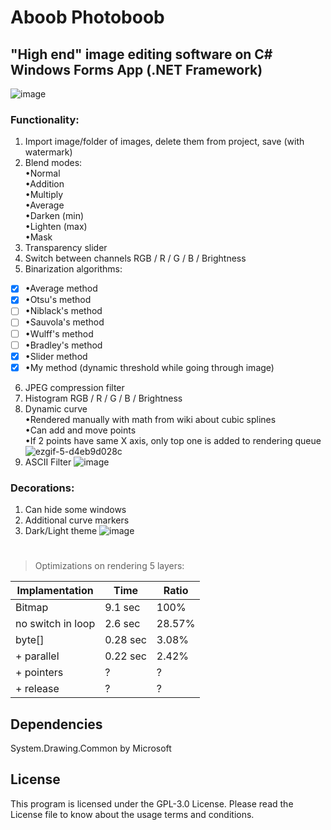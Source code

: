 # Aboob Photoboob
## "High end" image editing software on C# Windows Forms App (.NET Framework)
![image](https://user-images.githubusercontent.com/82185066/162630436-aa95d9ee-ccc6-4922-9af5-4883d7a4323e.png)
### Functionality:

1. Import image/folder of images, delete them from project, save (with watermark)
2. Blend modes:<br />
  •Normal<br />
  •Addition<br />
  •Multiply<br />
  •Average<br />
  •Darken (min)<br />
  •Lighten (max)<br />
  •Mask
3. Transparency slider
4. Switch between channels RGB / R / G / B / Brightness
5. Binarization algorithms:<br />
  - [x] •Average method<br />
  - [x] •Otsu's method<br />
  - [ ] •Niblack's method<br />
  - [ ] •Sauvola's method<br />
  - [ ] •Wulff's method<br />
  - [ ] •Bradley's method<br />
  - [x] •Slider method
  - [x] •My method (dynamic threshold while going through image)
6. JPEG compression filter
7. Histogram RGB / R / G / B / Brightness
8. Dynamic curve<br />
  •Rendered manually with math from wiki about cubic splines<br />
  •Can add and move points<br />
  •If 2 points have same X axis, only top one is added to rendering queue<br />
![ezgif-5-d4eb9d028c](https://user-images.githubusercontent.com/82185066/162632745-5ef4bffb-00e1-4832-93f7-163b4ef7281c.gif)
9. ASCII Filter
![image](https://user-images.githubusercontent.com/82185066/162750941-b4dd2244-9069-4729-b398-ff95708610e6.png)



### Decorations:

1. Can hide some windows
2. Additional curve markers
3. Dark/Light theme
![image](https://user-images.githubusercontent.com/82185066/162630450-43a9c3fb-7d27-4691-8df4-4e69d40bfc14.png)

  
  #
> Optimizations on rendering 5 layers:

| Implamentation  | Time | Ratio |
| ------------- | ------------- | ------------- |
| Bitmap  | 9.1 sec  | 100%  |
| no switch in loop | 2.6 sec  | 28.57%  |
| byte[]  | 0.28 sec  | 3.08%  |
| + parallel  | 0.22 sec  | 2.42%  |
| + pointers  | ?  | ?  |
| + release  | ?  | ?  |

## Dependencies
System.Drawing.Common by Microsoft

## License
This program is licensed under the GPL-3.0 License. Please read the License file to know about the usage terms and conditions.
